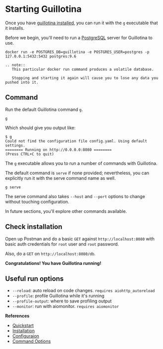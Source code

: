 # Starting Guillotina

Once you have [guillotina installed](./installation.html "Link to install docs"), you can run it
with the `g` executable that it installs.

Before we begin, you'll need to run a [PostgreSQL](https://www.postgresql.org/ "Link to PostgreSQL's website") server for Guillotina to use.

``` shell
docker run -e POSTGRES_DB=guillotina -e POSTGRES_USER=postgres -p 127.0.0.1:5432:5432 postgres:9.6
```

```eval_rst
.. note::
   This particular docker run command produces a volatile database.

   Stopping and starting it again will cause you to lose any data you pushed into it.
```

## Command

Run the default Guillotina command `g`.

``` shell
g
```

Which should give you output like:

``` shell
$ g
Could not find the configuration file config.yaml. Using default settings.
======== Running on http://0.0.0.0:8080 ========
(Press CTRL+C to quit)
```

The `g` executable allows you to run a number of commands with Guillotina.

The default command is `serve` if none provided; nevertheless, you can explicitly run it with the
serve command name as well.

```
g serve
```

The serve command also takes `--host` and `--port` options to change without touching configuration.

In future sections, you'll explore other commands available.

## Check installation

Open up Postman and do a basic `GET` against `http://localhost:8080` with
basic auth credentials for `root` user and `root` password.

Also, do a `GET` on `http://localhost:8080/db`.

**Congratulations! You have Guillotina running!**


## Useful run options

- `--reload`: auto reload on code changes. `requires aiohttp_autoreload`
- `--profile`: profile Guillotina while it's running
- `--profile-output`: where to save profiling output
- `--monitor`: run with aiomonitor. `requires aiomonitor`


**References**

  - [Quickstart](../../quickstart)
  - [Installation](../../installation/index)
  - [Configuraion](../../installation/configuration)
  - [Command Options](../../developer/commands)
